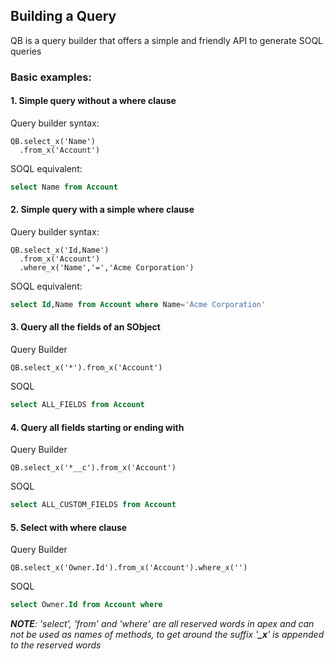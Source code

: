 
## Building a Query

QB is a query builder that offers a simple and friendly API to generate SOQL queries

### Basic examples:

#### 1. **Simple query without a where clause**

Query builder syntax:
  ```apex
  QB.select_x('Name')
    .from_x('Account')
  ```

SOQL equivalent:
  ```sql
  select Name from Account
  ```


#### 2. **Simple query with a simple where clause**

Query builder syntax:
  ```apex
  QB.select_x('Id,Name')
    .from_x('Account')
    .where_x('Name','=','Acme Corporation')
  ```

SOQL equivalent:
  ```sql
  select Id,Name from Account where Name='Acme Corporation'
  ```

#### 3. Query all the fields of an SObject

Query Builder 
  ```apex
  QB.select_x('*').from_x('Account')
  ```
SOQL
  ```sql
  select ALL_FIELDS from Account
  ```
  
#### 4. Query all fields starting or ending with

Query Builder
  ```apex
  QB.select_x('*__c').from_x('Account')
  ```
SOQL
  ```sql
  select ALL_CUSTOM_FIELDS from Account
  ```
  
#### 5. Select with where clause

Query Builder
  ```apex
  QB.select_x('Owner.Id').from_x('Account').where_x('')
  ```
SOQL
  ```sql
  select Owner.Id from Account where
  ```
  
*__NOTE__: 'select', 'from' and 'where' are all reserved words in apex and can not be used as names of methods, to get around the suffix '__\_x__' is appended to the reserved words*
